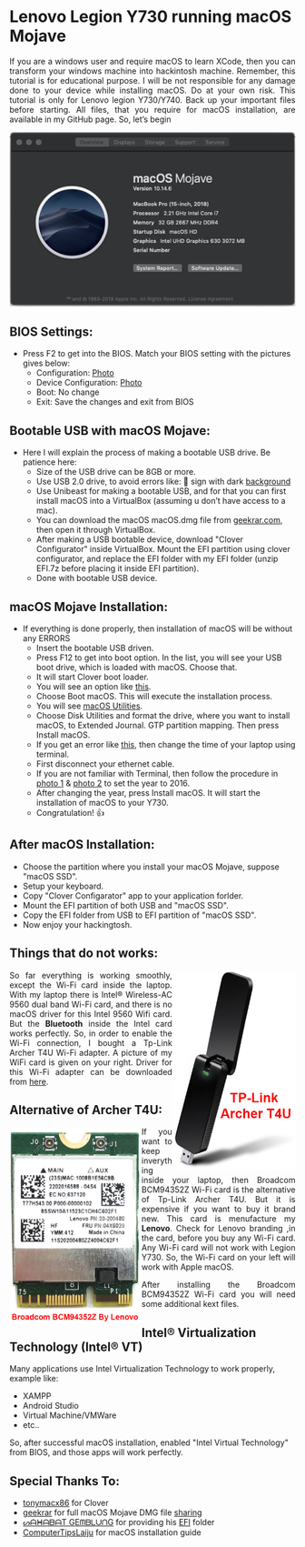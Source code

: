 # Lenovo Legion Y730 running macOS Mojave
<p align="justify" >
If you are a windows user and require macOS to learn XCode, then you can transform your windows machine into hackintosh machine. Remember, this tutorial is for educational purpose. I will be not responsible for any damage done to your device while installing macOS. Do at your own risk.
This tutorial is only for Lenovo legion Y730/Y740. Back up your important files before starting. All files, that you require for macOS installation, are available in my GitHub page. So, let’s begin
</p>
<p align="center"><img src="images/macOS.png"></p>


## BIOS Settings:

- Press F2 to get into the BIOS. Match your BIOS setting with the pictures gives below:
  - Configuration: [Photo](https://github.com/md-siam/Hackintosh-Legion-Y730_Y740/blob/master/images/BIOS_1.jpg)
  - Device Configuration: [Photo](https://github.com/md-siam/Hackintosh-Legion-Y730_Y740/blob/master/images/BIOS_2.jpg)
  - Boot: No change
  - Exit: Save the changes and exit from BIOS


## Bootable USB with macOS Mojave:
- Here I will explain the process of making a bootable USB drive. Be patience here:
  - Size of the USB drive can be 8GB or more.
  - Use USB 2.0 drive, to avoid errors like: 🚫  sign with dark [background](https://github.com/md-siam/Hackintosh-Legion-Y730_Y740/blob/master/images/USB_Disconnected.jpg)
  - Use Unibeast for making a bootable USB, and for that you can first install macOS into a VirtualBox (assuming u don’t have access to a mac).
  - You can download the macOS macOS.dmg file from [geekrar.com](https://www.geekrar.com/download-macos-mojave-dmg-file-direct-links/), then open it through VirtualBox.
  - After making a USB bootable device, download "Clover Configurator" inside VirtualBox. Mount the EFI partition using clover configurator, and replace the EFI folder with my EFI folder (unzip EFI.7z before placing it inside EFI partition).
  - Done with bootable USB device.


## macOS Mojave Installation: 
- If everything is done properly, then installation of macOS will be without any ERRORS
  - Insert the bootable USB driven.
  - Press F12 to get into boot option. In the list, you will see your USB boot drive, which is loaded with macOS. Choose that.
  - It will start Clover boot loader.
  - You will see an option like [this](https://github.com/md-siam/Hackintosh-Legion-Y730_Y740/blob/master/images/clover_1.jpg).
  - Choose Boot macOS. This will execute the installation process. 
  - You will see [macOS Utilities](https://github.com/md-siam/Hackintosh-Legion-Y730_Y740/blob/master/images/macOS_1.jpg).
  - Choose Disk Utilities and format the drive, where you want to install macOS, to Extended Journal. GTP partition mapping. Then press Install macOS.
  - If you get an error like [this](https://github.com/md-siam/Hackintosh-Legion-Y730_Y740/blob/master/images/macOS_2.jpg), then change the time of your laptop using terminal.
  - First disconnect your ethernet cable.
  - If you are not familiar with Terminal, then follow the procedure in [photo 1](https://github.com/md-siam/Hackintosh-Legion-Y730_Y740/blob/master/images/macOS_3.jpg) & [photo 2](https://github.com/md-siam/Hackintosh-Legion-Y730_Y740/blob/master/images/macOS_4.jpg) to set the year to 2016.
  - After changing the year, press Install macOS. It will start the installation of macOS to your Y730.
  - Congratulation! 👍


## After macOS Installation: 
  - Choose the partition where you install your macOS Mojave, suppose "macOS SSD".
  - Setup your keyboard.
  - Copy "Clover Configarator" app to your application forlder.
  - Mount the EFI partition of both USB and "macOS SSD".
  - Copy the EFI folder from USB to EFI partition of "macOS SSD".
  - Now enjoy your hackingtosh.

## Things that do not works:
<img align="right" src="images/TP-Link%20Archer%20T4U%20AC1300.jpg" height="350">
<p align="justify" >
So far everything is working smoothly, except the Wi-Fi card inside the laptop. With my laptop there is Intel® Wireless-AC 9560 dual band Wi-Fi card, and there is no macOS driver for this Intel 9560 Wifi card. But the <b>Bluetooth</b> inside the Intel card works perfectly. So, in order to enable the Wi-Fi connection, I bought a Tp-Link Archer T4U Wi-Fi adapter. A picture of my WiFi card is given on your right. Driver for this Wi-Fi adapter can be downloaded from <a href="https://www.tp-link.com/uk/support/download/archer-t4u/#Driver" target="_blank">here</a>.
</p>


## Alternative of Archer T4U:
<img align="left" src="images/BCM94352Z.jpg" height="350">
<p align="justify" >
If you want to keep inverything inside your laptop, then Broadcom BCM94352Z Wi-Fi card is the alternative of Tp-Link Archer T4U. But it is expensive if you want to buy it brand new. This card is menufacture my <b>Lenovo</b>. Check for Lenovo branding ,in the card, before you buy any Wi-Fi card. Any Wi-Fi card will not work with Legion Y730. So, the Wi-Fi card on your left will work with Apple macOS.
</p>
<p align="justify" >
  After installing the Broadcom BCM94352Z Wi-Fi card you will need some additional kext files. 
</p>


## Intel® Virtualization Technology (Intel® VT)
Many applications use Intel Virtualization Technology to work properly, example like:
- XAMPP
- Android Studio
- Virtual Machine/VMWare
- etc..

So, after successful macOS installation, enabled "Intel Virtual Technology" from BIOS, and those apps will work perfectly.


## Special Thanks To:
 - [tonymacx86](https://www.tonymacx86.com) for Clover
 - [geekrar](https://www.geekrar.com) for full macOS Mojave DMG file [sharing](https://www.geekrar.com/download-macos-mojave-dmg-file-direct-links/)
 - [ᔕᗩᕼᗩᗷᗩT GEᗰᗷᒪᑌᑎG](https://twitter.com/Goeprulz) for providing his [EFI](https://www.dropbox.com/s/hfy1jwdja3wbj76/EFI_LEGION_Y740_10.14.6_V3.zip?dl=0) folder
 - [ComputerTipsLaiju](https://www.youtube.com/watch?v=57aA8e9YQSg&t=66s) for macOS installation guide
